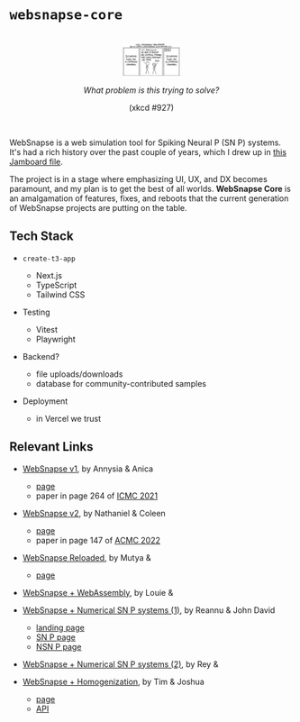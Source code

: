 # `websnapse-core`

<br />

<div align="center">
	<img src="public/standards.png" width="20%" />
	<p><i>What problem is this trying to solve?</i></p>
	<p>(xkcd #927)</p>
</div>

<br />

WebSnapse is a web simulation tool for Spiking Neural P (SN P) systems. It's had a rich history over the past couple of years, which I drew up in [this Jamboard file](https://jamboard.google.com/d/18fGQR_r_HbXuWYxwzf07Aqd6nfJDIsEYFRig8E9XsMg/edit?usp=sharing).

The project is in a stage where emphasizing UI, UX, and DX becomes paramount, and my plan is to get the best of all worlds. **WebSnapse Core** is an amalgamation of features, fixes, and reboots that the current generation of WebSnapse projects are putting on the table.

## Tech Stack

- `create-t3-app`

  - Next.js
  - TypeScript
  - Tailwind CSS

- Testing

  - Vitest
  - Playwright

- Backend?

  - file uploads/downloads
  - database for community-contributed samples

- Deployment
  - in Vercel we trust

## Relevant Links

- [WebSnapse v1](https://github.com/chinadupaya/WebSnapse), by Annysia & Anica

  - [page](https://chinadupaya.github.io/WebSnapse/#/)
  - paper in page 264 of [ICMC 2021](https://konferencia.unideb.hu/sites/default/files/upload_documents/icmc-2021-proceedings-august-2021.pdf)

- [WebSnapse v2](https://github.com/nccruel/websnapse_extended), by Nathaniel & Coleen

  - [page](https://nccruel.github.io/websnapse_extended/#/)
  - paper in page 147 of [ACMC 2022](https://drive.google.com/file/d/1LYCBeGTFf3X5UOzJSSBcmqBgstJYAg5a/view)

- [WebSnapse Reloaded](https://github.com/websnapse), by Mutya &

  - [page](https://websnapse.github.io/)

- [WebSnapse + WebAssembly](https://github.com/lmgal/websnapse-v3), by Louie &

- [WebSnapse + Numerical SN P systems (1)](https://github.com/CS199-Instrella-Vidad), by Reannu & John David

  - [landing page](https://snapse.website/)
  - [SN P page](https://snp.snapse.website/)
  - [NSN P page](https://nsnp.snapse.website/)

- [WebSnapse + Numerical SN P systems (2)](https://github.com/numerical-websnapse), by Rey &

- [WebSnapse + Homogenization](https://github.com/pyTimK/Homogeneous-Algorithm-for-SN-P-System/tree/main), by Tim & Joshua

  - [page](https://websnapse-homogenize.netlify.app/)
  - [API](https://homogenize.fly.dev/)
